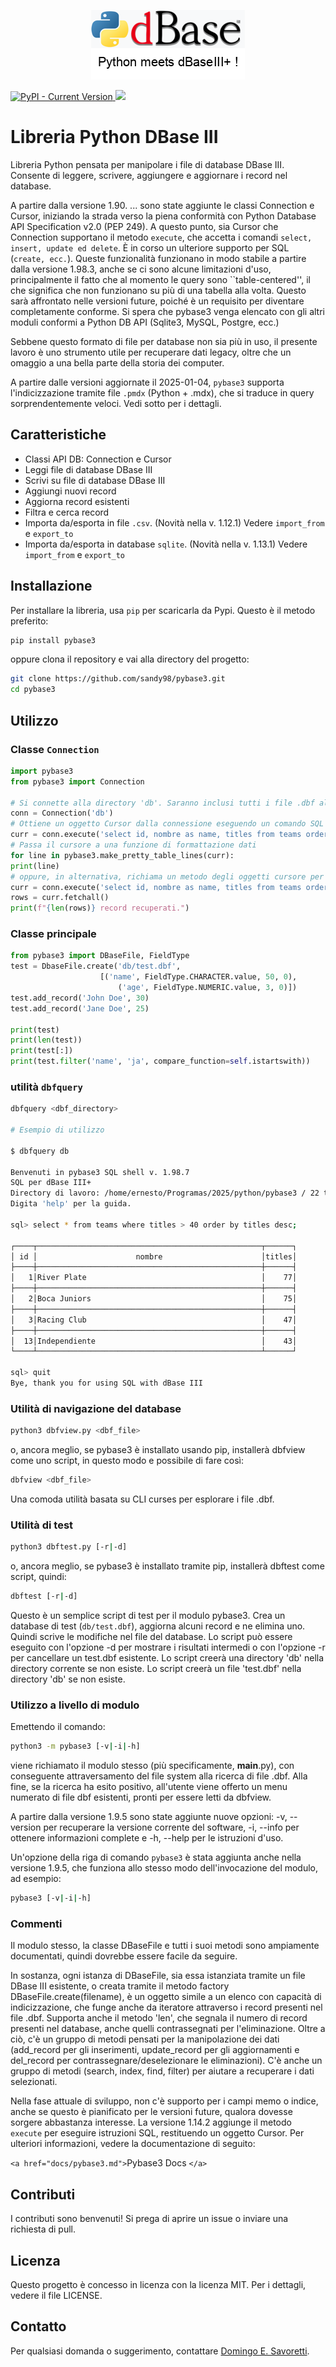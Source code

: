 <p align="center">
  <img src="https://raw.githubusercontent.com/sandy98/pybase3/main/img/pybase3t.png" alt="pybase3 logo">
</p>

<!--![PyPI - Current Version](https://img.shields.io/pypi/v/pybase3)-->

<p>
  <a href="https://pypi.org/project/pybase3">
    <img src="https://img.shields.io/pypi/v/pybase3" alt="PyPI - Current Version">
  </a>
    <img src="https://img.shields.io/pypi/dm/pybase3">
</p>

# Libreria Python DBase III

Libreria Python pensata per manipolare i file di database DBase III. Consente di leggere, scrivere, aggiungere e aggiornare i record nel database.

A partire dalla versione 1.90. ... sono state aggiunte le classi Connection e Cursor, iniziando la strada verso la piena conformità con Python Database API Specification v2.0 (PEP 249).
A questo punto, sia Cursor che Connection supportano il metodo `execute`, che accetta i comandi `select, insert, update ed delete`. È in corso un ulteriore supporto per SQL (`create, ecc.`).
Queste funzionalità funzionano in modo stabile a partire dalla versione 1.98.3, anche se ci sono alcune limitazioni d'uso, principalmente il fatto che al momento le query sono ``table-centered'', il che significa che non funzionano su più di una tabella alla volta. Questo sarà affrontato nelle versioni future, poiché è un requisito per diventare completamente conforme.
Si spera che pybase3 venga elencato con gli altri moduli conformi a Python DB API (Sqlite3, MySQL, Postgre, ecc.)

Sebbene questo formato di file per database non sia più in uso, il presente lavoro è uno strumento utile per recuperare dati legacy, oltre che un omaggio a una bella parte della storia dei computer.

A partire dalle versioni aggiornate il 2025-01-04, `pybase3` supporta l'indicizzazione tramite file `.pmdx` (Python + .mdx), che si traduce in query sorprendentemente veloci. Vedi sotto per i dettagli.

## Caratteristiche

- Classi API DB: Connection e Cursor
- Leggi file di database DBase III
- Scrivi su file di database DBase III
- Aggiungi nuovi record
- Aggiorna record esistenti
- Filtra e cerca record
- Importa da/esporta in file `.csv`. (Novità nella v. 1.12.1) Vedere `import_from` e `export_to`
- Importa da/esporta in database `sqlite`. (Novità nella v. 1.13.1) Vedere `import_from` e `export_to`

## Installazione

Per installare la libreria, usa `pip` per scaricarla da Pypi. Questo è il metodo preferito:

```bash
pip install pybase3
```

oppure clona il repository e vai alla directory del progetto:

```bash
git clone https://github.com/sandy98/pybase3.git
cd pybase3
```

## Utilizzo

### Classe `Connection`

```python
import pybase3
from pybase3 import Connection

# Si connette alla directory 'db'. Saranno inclusi tutti i file .dbf al suo interno.
conn = Connection('db')
# Ottiene un oggetto Cursor dalla connessione eseguendo un comando SQL
curr = conn.execute('select id, nombre as name, titles from teams order by titles desc;')
# Passa il cursore a una funzione di formattazione dati
for line in pybase3.make_pretty_table_lines(curr):
print(line)
# oppure, in alternativa, richiama un metodo degli oggetti cursore per recuperare le righe
curr = conn.execute('select id, nombre as name, titles from teams order by titles desc;')
rows = curr.fetchall()
print(f"{len(rows)} record recuperati.")
```

### Classe principale

```python
from pybase3 import DBaseFile, FieldType
test = DbaseFile.create('db/test.dbf',
                    [('name', FieldType.CHARACTER.value, 50, 0),
                        ('age', FieldType.NUMERIC.value, 3, 0)])
test.add_record('John Doe', 30)
test.add_record('Jane Doe', 25)

print(test)
print(len(test))
print(test[:])
print(test.filter('name', 'ja', compare_function=self.istartswith))

```

### utilità `dbfquery`

```bash
dbfquery <dbf_directory>

# Esempio di utilizzo

$ dbfquery db

Benvenuti in pybase3 SQL shell v. 1.98.7
SQL per dBase III+
Directory di lavoro: /home/ernesto/Programas/2025/python/pybase3 / 22 tabelle trovate.
Digita 'help' per la guida.

sql> select * from teams where titles > 40 order by titles desc;

┌────┬──────────────────────────────────────────────────┬──────┐
│ id │                      nombre                      │titles│
├────┼──────────────────────────────────────────────────┼──────┤
│   1│River Plate                                       │    77│
├────┼──────────────────────────────────────────────────┼──────┤
│   2│Boca Juniors                                      │    75│
├────┼──────────────────────────────────────────────────┼──────┤
│   3│Racing Club                                       │    47│
├────┼──────────────────────────────────────────────────┼──────┤
│  13│Independiente                                     │    43│
└────┴──────────────────────────────────────────────────┴──────┘

sql> quit
Bye, thank you for using SQL with dBase III

```

### Utilità di navigazione del database

```bash
python3 dbfview.py <dbf_file>
```

o, ancora meglio, se pybase3 è installato usando pip, installerà dbfview come uno script, in questo modo e possibile di fare così:

```bash
dbfview <dbf_file>
```

Una comoda utilità basata su CLI curses per esplorare i file .dbf.

### Utilità di test

```bash
python3 dbftest.py [-r|-d]
```

o, ancora meglio, se pybase3 è installato tramite pip, installerà dbftest come script, quindi:

```bash
dbftest [-r|-d]
```

Questo è un semplice script di test per il modulo pybase3.
Crea un database di test (`db/test.dbf`), aggiorna alcuni record e ne elimina uno.
Quindi scrive le modifiche nel file del database.
Lo script può essere eseguito con l'opzione -d per mostrare i risultati intermedi o con l'opzione -r per cancellare un test.dbf esistente.
Lo script creerà una directory 'db' nella directory corrente se non esiste.
Lo script creerà un file 'test.dbf' nella directory 'db' se non esiste.

### Utilizzo a livello di modulo

Emettendo il comando:

```bash
python3 -m pybase3 [-v|-i|-h]
```

viene richiamato il modulo stesso (più specificamente, __main__.py), con conseguente attraversamento del file system alla ricerca di file .dbf. Alla fine, se la ricerca ha esito positivo, all'utente viene offerto un menu numerato di file dbf esistenti, pronti per essere letti da dbfview.

A partire dalla versione 1.9.5 sono state aggiunte nuove opzioni: -v, --version per recuperare la versione corrente del software, -i, --info per ottenere informazioni complete e -h, --help per le istruzioni d'uso.

Un'opzione della riga di comando ``pybase3`` è stata aggiunta anche nella versione 1.9.5, che funziona allo stesso modo dell'invocazione del modulo, ad esempio:

```bash
pybase3 [-v|-i|-h]
```

### Commenti

Il modulo stesso, la classe DBaseFile e tutti i suoi metodi sono ampiamente documentati, quindi dovrebbe essere facile da seguire.

In sostanza, ogni istanza di DBaseFile, sia essa istanziata tramite un file DBase III esistente, o creata tramite il metodo factory DBaseFile.create(filename), è un oggetto simile a un elenco con capacità di indicizzazione, che funge anche da iteratore attraverso i record presenti nel file .dbf. Supporta anche il metodo 'len', che segnala il numero di record presenti nel database, anche quelli contrassegnati per l'eliminazione.
Oltre a ciò, c'è un gruppo di metodi pensati per la manipolazione dei dati (add_record per gli inserimenti, update_record per gli aggiornamenti e del_record per contrassegnare/deselezionare le eliminazioni).
C'è anche un gruppo di metodi (search, index, find, filter) per aiutare a recuperare i dati selezionati.

Nella fase attuale di sviluppo, non c'è supporto per i campi memo o indice, anche se questo è pianificato per le versioni future, qualora dovesse sorgere abbastanza interesse. La versione 1.14.2 aggiunge il metodo `execute` per eseguire istruzioni SQL, restituendo un oggetto Cursor.
Per ulteriori informazioni, vedere la documentazione di seguito:

`<a href="docs/pybase3.md">`Pybase3 Docs `</a>`

## Contributi

I contributi sono benvenuti! Si prega di aprire un issue o inviare una richiesta di pull.

## Licenza

Questo progetto è concesso in licenza con la licenza MIT. Per i dettagli, vedere il file LICENSE.

## Contatto

Per qualsiasi domanda o suggerimento, contattare [Domingo E. Savoretti](mailto:esavoretti@gmail.com).
